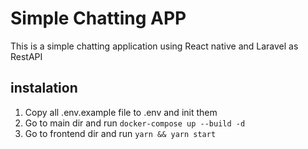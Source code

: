 # Simple Chatting APP 

This is a simple chatting application using React native and Laravel as RestAPI

## instalation
1. Copy all .env.example file to .env and init them
2. Go to main dir and run `docker-compose up --build -d`
3. Go to frontend dir and run `yarn && yarn start`
